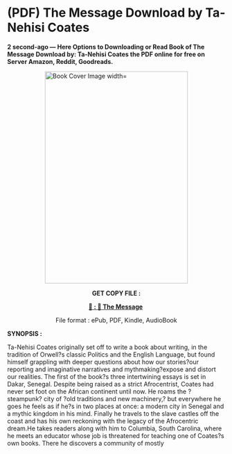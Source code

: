 # (PDF) The Message Download by Ta-Nehisi Coates

<p><strong>2 second-ago &mdash; Here Options to Downloading or Read Book of The Message Download by: Ta-Nehisi Coates the PDF online for free on Server Amazon, Reddit, Goodreads.</strong></p><p><a href="https://us.ebookarea.xyz/?book=210943364-the-message"><img style="display: block; margin-left: auto; margin-right: auto;" src="https://i.gr-assets.com/images/S/compressed.photo.goodreads.com/books/1717094243l/210943364.jpg" alt="Book Cover Image width=" width="330" height="488" /></a></p><p style="text-align: center;"><strong>GET COPY FILE :</strong></p><p style="text-align: center;"><strong><a href="https://us.ebookarea.xyz/?book=210943364-the-message" target="_blank" rel="noopener">📢 : 🔗 The Message</a>&nbsp;</strong></p><p style="text-align: center;">File format : ePub, PDF, Kindle, AudioBook</p><p><strong>SYNOPSIS :</strong></p><p>Ta-Nehisi Coates originally set off to write a book about writing, in the tradition of Orwell?s classic Politics and the English Language, but found himself grappling with deeper questions about how our stories?our reporting and imaginative narratives and mythmaking?expose and distort our realities. The first of the book?s three intertwining essays is set in Dakar, Senegal. Despite being raised as a strict Afrocentrist, Coates had never set foot on the African continent until now. He roams the ?steampunk? city of ?old traditions and new machinery,? but everywhere he goes he feels as if he?s in two places at once: a modern city in Senegal and a mythic kingdom in his mind. Finally he travels to the slave castles off the coast and has his own reckoning with the legacy of the Afrocentric dream.He takes readers along with him to Columbia, South Carolina, where he meets an educator whose job is threatened for teaching one of Coates?s own books. There he discovers a community of mostly </p>
